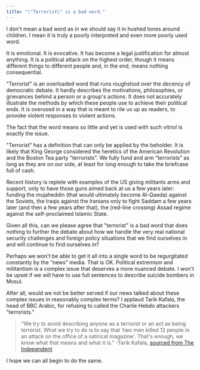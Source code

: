 ```yaml
---
title: "\"Terrorist\" is a bad word."
---
```


I don't mean a bad word as in we should say it in hushed tones around children. I mean it is truly a poorly interpreted and even more poorly used word.

It is emotional. It is evocative. It has become a legal justification for almost anything. It is a political attack on the highest order, though it means different things to different people and, in the end, means nothing consequential.

"Terrorist" is an overloaded word that runs roughshod over the decency of democratic debate. It hardly describes the motivations, philosophies, or grievances behind a person or a group's actions. It does not accurately illustrate the methods by which these people use to achieve their political ends. It is overused in a way that is meant to rile us up as readers, to provoke violent responses to violent actions.

The fact that the word means so little and yet is used with such vitriol is exactly the issue.

"Terrorist" has a definition that can only be applied by the beholder. It is likely that King George considered the heretics of the American Revolution and the Boston Tea party "terrorists". We fully fund and arm “terrorists” as long as they are on our side, at least for long enough to take the briefcase full of cash.

Recent history is replete with examples of the US giving militants arms and support, only to have those guns aimed back at us a few years later: funding the mujaheddin (that would ultimately become Al-Qaeda) against the Soviets, the Iraqis against the Iranians only to fight Saddam a few years later (and then a few years after that), the (red-line crossing) Assad regime against the self-proclaimed Islamic State.

Given all this, can we please agree that "terrorist" is a bad word that does nothing to further the debate about how we handle the very real national security challenges and foreign policy situations that we find ourselves in and will continue to find ourselves in?

Perhaps we won't be able to get it all into a single word to be regurgitated constantly by the “news” media. That is OK. Political extremism and militantism is a complex issue that deserves a more nuanced debate. I won't be upset if we will have to use full sentences to describe suicide bombers in Mosul.

After all, would we not be better served if our news talked about these complex issues in reasonably complex terms? I applaud Tarik Kafala, the head of BBC Arabic, for refusing to called the Charlie Hebdo attackers "terrorists."

> "We try to avoid describing anyone as a terrorist or an act as being terrorist. What we try to do is to say that ‘two men killed 12 people in an attack on the office of a satirical magazine'. That's enough, we know what that means and what it is."
> -Tarik Kafala, [sourced from The Independent](http://www.independent.co.uk/news/media/tv-radio/paris-attacks-do-not-call-charlie-hebdo-killers-terrorists-says-head-of-bbc-arabic-tarik-kafala-10001739.html)

I hope we can all begin to do the same.
